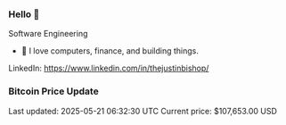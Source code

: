 ### Hello 🤙  

Software Engineering

- 🔭 I love computers, finance, and building things.
  
LinkedIn: https://www.linkedin.com/in/thejustinbishop/  



































































































































































































































































































































### Bitcoin Price Update
Last updated: 2025-05-21 06:32:30 UTC
Current price: $107,653.00 USD
